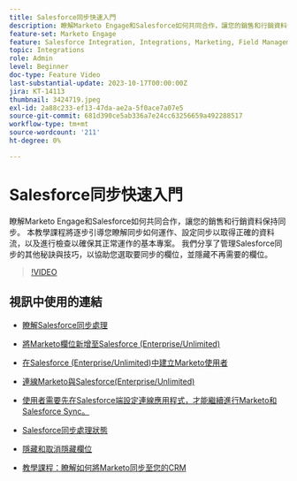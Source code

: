 ```yaml
---
title: Salesforce同步快速入門
description: 瞭解Marketo Engage和Salesforce如何共同合作，讓您的銷售和行銷資料保持同步。 本教學課程將逐步引導您瞭解同步如何運作、設定同步以取得正確的資料流，以及進行檢查以確保其正常運作的基本專案。
feature-set: Marketo Engage
feature: Salesforce Integration, Integrations, Marketing, Field Management, Administration
topic: Integrations
role: Admin
level: Beginner
doc-type: Feature Video
last-substantial-update: 2023-10-17T00:00:00Z
jira: KT-14113
thumbnail: 3424719.jpeg
exl-id: 2a88c233-ef13-47da-ae2a-5f0ace7a07e5
source-git-commit: 681d390ce5ab336a7e24cc63256659a492288517
workflow-type: tm+mt
source-wordcount: '211'
ht-degree: 0%

---
```


# Salesforce同步快速入門

瞭解Marketo Engage和Salesforce如何共同合作，讓您的銷售和行銷資料保持同步。 本教學課程將逐步引導您瞭解同步如何運作、設定同步以取得正確的資料流，以及進行檢查以確保其正常運作的基本專案。 我們分享了管理Salesforce同步的其他秘訣與技巧，以協助您選取要同步的欄位，並隱藏不再需要的欄位。

>[!VIDEO](https://video.tv.adobe.com/v/3424719/?learn=on)

## 視訊中使用的連結

* [瞭解Salesforce同步處理](https://experienceleague.adobe.com/docs/marketo/using/product-docs/crm-sync/salesforce-sync/understanding-the-salesforce-sync.html?lang=zh-Hant)

* [將Marketo欄位新增至Salesforce (Enterprise/Unlimited)](https://experienceleague.adobe.com/docs/marketo/using/product-docs/crm-sync/salesforce-sync/setup/enterprise-unlimited-edition/step-1-of-3-add-marketo-fields-to-salesforce-enterprise-unlimited.html?lang=zh-Hant)

* [在Salesforce (Enterprise/Unlimited)中建立Marketo使用者](https://experienceleague.adobe.com/docs/marketo/using/product-docs/crm-sync/salesforce-sync/setup/enterprise-unlimited-edition/step-2-of-3-create-a-salesforce-user-for-marketo-enterprise-unlimited.html?lang=zh-Hant)

* [連線Marketo與Salesforce(Enterprise/Unlimited)](https://experienceleague.adobe.com/docs/marketo/using/product-docs/crm-sync/salesforce-sync/setup/enterprise-unlimited-edition/step-3-of-3-connect-marketo-and-salesforce-enterprise-unlimited.html?lang=zh-Hant)

* [使用者需要先在Salesforce端設定連線應用程式，才能繼續進行Marketo和Salesforce Sync。](https://experienceleague.adobe.com/docs/marketo/using/product-docs/crm-sync/salesforce-sync/log-in-using-oauth-2-0.html?lang=zh-Hant)

* [Salesforce同步處理狀態](https://experienceleague.adobe.com/docs/marketo/using/product-docs/crm-sync/salesforce-sync/salesforce-sync-status.html?lang=zh-Hant)

* [隱藏和取消隱藏欄位](https://experienceleague.adobe.com/docs/marketo/using/product-docs/administration/field-management/hide-and-unhide-a-field.html?lang=zh-Hant)

* [教學課程：瞭解如何將Marketo同步至您的CRM](https://experienceleague.adobe.com/docs/marketo-learn/tutorials/lead-and-data-management/crm-sync-learn.html?lang=zh-Hant)
